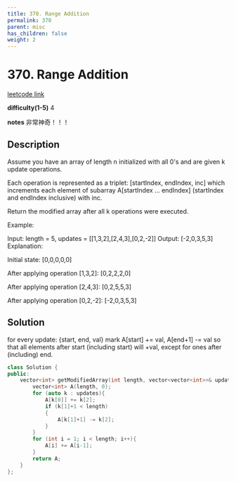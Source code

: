 ```yaml
---
title: 370. Range Addition
permalink: 370
parent: misc
has_children: false
weight: 2
---
```

# 370. Range Addition
[leetcode link](https://leetcode.com/problems/range-addition/)

**difficulty(1-5)** 
4

**notes** 
非常神奇！！！

## Description
Assume you have an array of length n initialized with all 0's and are given k update operations.

Each operation is represented as a triplet: [startIndex, endIndex, inc] which increments each element of subarray A[startIndex ... endIndex] (startIndex and endIndex inclusive) with inc.

Return the modified array after all k operations were executed.

Example:

Input: length = 5, updates = [[1,3,2],[2,4,3],[0,2,-2]]
Output: [-2,0,3,5,3]
Explanation:

Initial state:
[0,0,0,0,0]

After applying operation [1,3,2]:
[0,2,2,2,0]

After applying operation [2,4,3]:
[0,2,5,5,3]

After applying operation [0,2,-2]:
[-2,0,3,5,3]

## Solution
for every update: {start, end, val}
mark A[start] += val, A[end+1] -= val
so that all elements after start (including start) will +val, except for ones after (including) end.

```c++
class Solution {
public:
    vector<int> getModifiedArray(int length, vector<vector<int>>& updates) {
        vector<int> A(length, 0);
        for (auto k : updates){
            A[k[0]] += k[2];
            if (k[1]+1 < length)
            {
                A[k[1]+1] -= k[2];
            }
        }
        for (int i = 1; i < length; i++){
            A[i] += A[i-1];
        }
        return A;
    }
};
``` 

<!-- 
Default label
{: .label }

Blue label
{: .label .label-blue }

Stable
{: .label .label-green }

New release
{: .label .label-purple }

Coming soon
{: .label .label-yellow }

Deprecated
{: .label .label-red } -->
